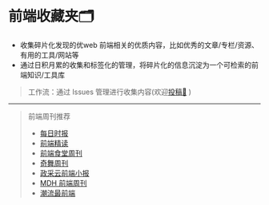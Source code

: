 # 前端收藏夹🗂

 - 收集碎片化发现的优web 前端相关的优质内容，比如优秀的文章/专栏/资源、有用的工具/网站等
 - 通过日积月累的收集和标签化的管理，将碎片化的信息沉淀为一个可检索的前端知识/工具库

> 工作流：通过 Issues 管理进行收集内容(欢迎[投稿🎯](https://github.com/fe-focus/moyu-weekly/issues/new/choose) )

---

> 前端周刊推荐
> - [每日时报](https://wubaiqing.github.io/zaobao)
> - [前端精读](https://github.com/ascoders/weekly)
> - [前端食堂周刊](https://github.com/Geekhyt/weekly)
> - [奇舞周刊](https://weekly.75.team/)
> - [政采云前端小报](https://weekly.zoo.team/)
> - [MDH 前端周刊](https://github.com/sorrycc/weekly)
> - [潮流最前端](https://www.yuque.com/alibabaf2e/weekly)
